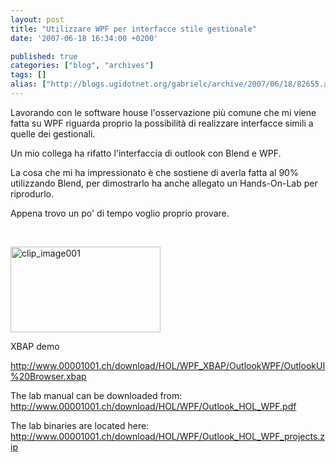 ```yaml
---
layout: post
title: "Utilizzare WPF per interfacce stile gestionale"
date: '2007-06-18 16:34:00 +0200'

published: true
categories: ["blog", "archives"]
tags: []
alias: ["http://blogs.ugidotnet.org/gabrielc/archive/2007/06/18/82655.aspx"]
---
```


<!-- more -->

<p>Lavorando con le software house l'osservazione più comune che mi viene fatta su WPF riguarda proprio la possibilità di realizzare interfacce simili a quelle dei gestionali.  <p>Un mio collega ha rifatto l'interfaccia di outlook con Blend e WPF.  <p>La cosa che mi ha impressionato è che sostiene di averla fatta al 90% utilizzando Blend, per dimostrarlo ha anche allegato un Hands-On-Lab per riprodurlo.  <p>Appena trovo un po' di tempo voglio proprio provare.  <p>&nbsp;  <p><a href="http://blogs.msdn.com/blogfiles/gabrielecastellani/WindowsLiveWriter/UtilizzareWPFperinterfaccestilegestional_104B1/clip_image001.jpg" atomicselection="true"><img style="border-right: 0px; border-top: 0px; border-left: 0px; border-bottom: 0px" height="137" alt="clip_image001" src="http://blogs.msdn.com/blogfiles/gabrielecastellani/WindowsLiveWriter/UtilizzareWPFperinterfaccestilegestional_104B1/clip_image001.jpg" width="240" border="0"></a>  <p>XBAP demo  <p><a href="http://www.00001001.ch/download/HOL/WPF_XBAP/OutlookWPF/OutlookUI%20Browser.xbap">http://www.00001001.ch/download/HOL/WPF_XBAP/OutlookWPF/OutlookUI%20Browser.xbap</a>  <p>The lab manual can be downloaded from: <a href="http://www.00001001.ch/download/HOL/WPF/Outlook_HOL_WPF.pdf">http://www.00001001.ch/download/HOL/WPF/Outlook_HOL_WPF.pdf</a>  <p>The lab binaries are located here: <a href="http://www.00001001.ch/download/HOL/WPF/Outlook_HOL_WPF_projects.zip">http://www.00001001.ch/download/HOL/WPF/Outlook_HOL_WPF_projects.zip</a></p>
